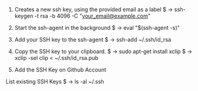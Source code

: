 1. Creates a new ssh key, using the provided email as a label
$ -> ssh-keygen -t rsa -b 4096 -C "your_email@example.com"

2. Start the ssh-agent in the background
$ -> eval "$(ssh-agent -s)"

3. Add your SSH key to the ssh-agent
$ -> ssh-add ~/.ssh/id_rsa

4. Copy the SSH key to your clipboard.
$ -> sudo apt-get install xclip
$ -> xclip -sel clip < ~/.ssh/id_rsa.pub

5. Add the SSH Key on Github Account

List existing SSH Keys
$ -> ls -al ~/.ssh